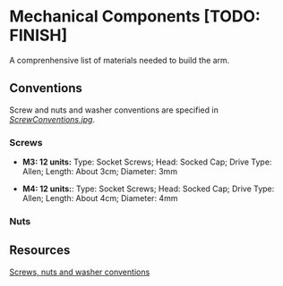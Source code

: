 # Mechanical Components [TODO: FINISH]

A comprenhensive list of materials needed to build the arm.

## Conventions

Screw and nuts and washer conventions are specified in [_ScrewConventions.jpg_](ScrewConventions.jpg).

### Screws

-   **M3: 12 units:**
    Type: Socket Screws; Head: Socked Cap; Drive Type: Allen; Length: About 3cm; Diameter: 3mm

-   **M4: 12 units:**:
    Type: Socket Screws; Head: Socked Cap; Drive Type: Allen; Length: About 4cm; Diameter: 4mm

### Nuts

## Resources

[Screws, nuts and washer conventions](https://www.homestratosphere.com/types-of-screws/)
